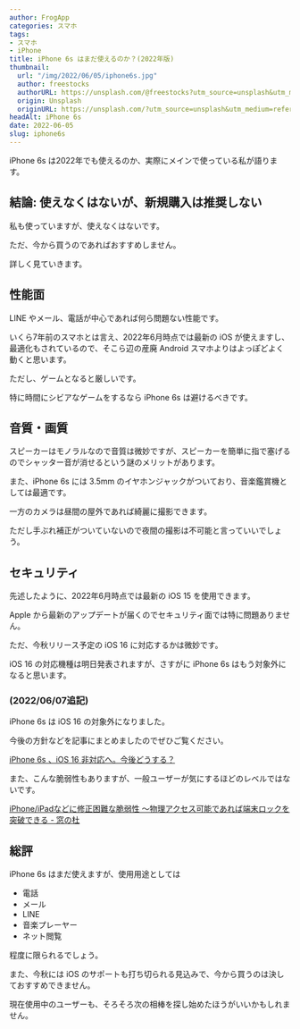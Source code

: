 ```yaml
---
author: FrogApp
categories: スマホ
tags:
- スマホ
- iPhone
title: iPhone 6s はまだ使えるのか？(2022年版)
thumbnail:
  url: "/img/2022/06/05/iphone6s.jpg"
  author: freestocks
  authorURL: https://unsplash.com/@freestocks?utm_source=unsplash&utm_medium=referral&utm_content=creditCopyText
  origin: Unsplash
  originURL: https://unsplash.com/?utm_source=unsplash&utm_medium=referral&utm_content=creditCopyText
headAlt: iPhone 6s
date: 2022-06-05
slug: iphone6s
---
```


iPhone 6s は2022年でも使えるのか、実際にメインで使っている私が語ります。

## 結論: 使えなくはないが、新規購入は推奨しない

私も使っていますが、使えなくはないです。

ただ、今から買うのであればおすすめしません。

詳しく見ていきます。

## 性能面

LINE やメール、電話が中心であれば何ら問題ない性能です。

いくら7年前のスマホとは言え、2022年6月時点では最新の iOS が使えますし、最適化もされているので、そこら辺の産廃 Android スマホよりはよっぽどよく動くと思います。

ただし、ゲームとなると厳しいです。

特に時間にシビアなゲームをするなら iPhone 6s は避けるべきです。

## 音質・画質

スピーカーはモノラルなので音質は微妙ですが、スピーカーを簡単に指で塞げるのでシャッター音が消せるという謎のメリットがあります。

また、iPhone 6s には 3.5mm のイヤホンジャックがついており、音楽鑑賞機としては最適です。

一方のカメラは昼間の屋外であれば綺麗に撮影できます。

ただし手ぶれ補正がついていないので夜間の撮影は不可能と言っていいでしょう。

## セキュリティ

先述したように、2022年6月時点では最新の iOS 15 を使用できます。

Apple から最新のアップデートが届くのでセキュリティ面では特に問題ありません。

ただ、今秋リリース予定の iOS 16 に対応するかは微妙です。

iOS 16 の対応機種は明日発表されますが、さすがに iPhone 6s はもう対象外になると思います。

### (2022/06/07追記)

iPhone 6s は iOS 16 の対象外になりました。

今後の方針などを記事にまとめましたのでぜひご覧ください。

[iPhone 6s 、iOS 16 非対応へ。今後どうする？](https://frogapp.net/blog/2022-06/ios16)

また、こんな脆弱性もありますが、一般ユーザーが気にするほどのレベルではないです。

<a href="https://forest.watch.impress.co.jp/docs/news/1226007.html" target="_blank" rel="noopener noreferrer">iPhone/iPadなどに修正困難な脆弱性 ～物理アクセス可能であれば端末ロックを突破できる - 窓の杜</a>

## 総評

iPhone 6s はまだ使えますが、使用用途としては

* 電話
* メール
* LINE
* 音楽プレーヤー
* ネット閲覧

程度に限られるでしょう。

また、今秋には iOS のサポートも打ち切られる見込みで、今から買うのは決しておすすめできません。

現在使用中のユーザーも、そろそろ次の相棒を探し始めたほうがいいかもしれません。
